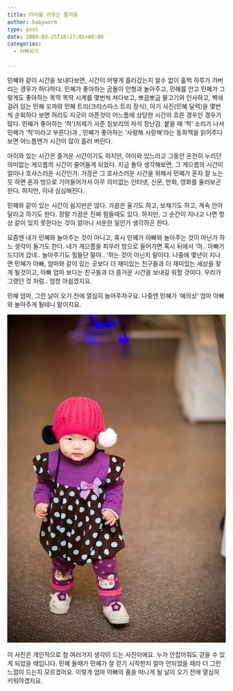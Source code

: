 ```yaml
---
title: 아이를 키우는 즐거움
author: babyworm
type: post
date: 2009-03-25T10:17:01+00:00
categories:
  - 아빠되기

---
```

민혜와 같이 시간을 보내다보면, 시간이 어떻게 흘러갔는지 알수 없이 훌쩍 하루가 가버리는 경우가 허다하다.
민혜가 좋아하는 곰돌이 인형과 놀아주고, 민혜를 안고 민혜가 그렇게도 좋아하는 똑딱 똑딱 시계를 몇번씩 쳐다보고, 뽀끔뽀금 물고기와 인사하고, 벽에 걸려 있는 민혜 꼬까와 민혜 트리(크리스마스 트리 장식), 아기 사진(민혜 달력)을 몇번씩 순회하다 보면 허리도 지긋이 아픈것이 어느틈에 상당한 시간이 흐른 경우인 경우가 많다.
민혜가 좋아하는 ‘척'(처제가 사준 짐보리의 자석 장난감. 붙을 때 ‘척’ 소리가 나서 민혜가 ‘척’이라고 부른다)과 , 민혜가 좋아하는 ‘사랑해 사랑해’라는 동화책을 읽어주다 보면 어느틈엔가 시간이 많이 흘러 버린다.

아이와 있는 시간은 즐거운 시간이기도 하지만, 아이와 있느라고 그동안 온전히 누리던 의미없는 게으름의 시간이 줄어들게 되었다. 지금 돌아 생각해보면, 그 게으름의 시간이 얼마나 호사스러운 시간인가.
가끔은 그 호사스러운 시간을 위해서 민혜가 혼자 잘 노는 듯 하면 혼자 방으로 기어들어가서 아무 의미없는 인터넷, 신문, 만화, 영화를 둘러보곤 한다. 하지만, 이내 심심해진다.

민혜와 같이 있는 시간이 쉽지만은 않다. 가끔은 울기도 하고, 보채기도 하고, 계속 안아달라고 하기도 한다. 정말 가끔은 진짜 힘들때도 있다. 하지만, 그 순간이 지나고 나면 항상 같이 있지 못한다는 것이 얼마나 서운한 일인가 생각하곤 한다.

요즘엔 내가 민혜와 놀아주는 것이 아니고, 혹시 민혜가 아빠와 놀아주는 것이 아닌가 하느 생각이 들기도 한다. 내가 게으름을 피우러 방으로 들어가면 혹시 뒤에서 ‘아.. 아빠가 드디어 갔네.. 놀아주기도 힘들단 말야.. ‘하는 것이 아닌지 말이다.
나중에 몇년이 지나면 민혜가 아빠, 엄마와 같이 있는 곳보다 더 재미있는 친구들과 더 재미있는 세상을 찾게 될것이고, 아빠 엄마 보다는 친구들과 더 즐거운 시간을 보내길 워할 것이다. 우리가 그랬던 것 처럼..
엄청 아쉽겠지요.

민혜 엄마, 그런 날이 오기 전에 열심히 놀아주자구요.
나중엔 민혜가 ‘예의상’ 엄마 아빠와 놀아주게 될테니 말이지요.

<img src="minhye_001.JPG">

이 사진은 개인적으로 참 여러가지 생각이 드는 사진이에요. 누가 안잡아줘도 걷을 수 있게 되었을 때입니다. 민혜 돌때가 민혜가 잘 걷기 시작한지 얼마 안되었을 때라 더 그런 느낌이 드는지 모르겠어요.
이렇게 엄마 아빠의 품을 떠나게 될 날이 오기 전에 열심히 키워야겠지요.

